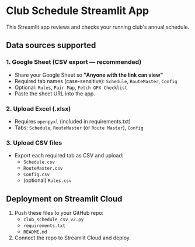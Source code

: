 # Club Schedule Streamlit App

This Streamlit app reviews and checks your running club's annual schedule.

## Data sources supported

### 1. Google Sheet (CSV export — recommended)
- Share your Google Sheet so **"Anyone with the link can view"**
- Required tab names (case-sensitive): `Schedule`, `RouteMaster`, `Config`
- Optional: `Rules`, `Pair Map`, `Fetch GPX Checklist`
- Paste the sheet URL into the app.

### 2. Upload Excel (.xlsx)
- Requires `openpyxl` (included in requirements.txt)
- Tabs: `Schedule`, `RouteMaster` (or `Route Master`), `Config`

### 3. Upload CSV files
- Export each required tab as CSV and upload:
  - `Schedule.csv`
  - `RouteMaster.csv`
  - `Config.csv`
  - (optional) `Rules.csv`

## Deployment on Streamlit Cloud
1. Push these files to your GitHub repo:
   - `club_schedule_csv_v2.py`
   - `requirements.txt`
   - `README.md`
2. Connect the repo to Streamlit Cloud and deploy.

